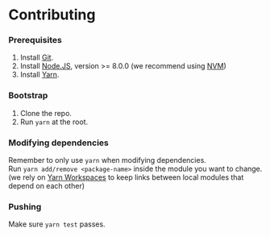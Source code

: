 
# Contributing

### Prerequisites
1. Install [Git](https://git-scm.com/).
1. Install [Node.JS](https://nodejs.org), version >= 8.0.0 (we recommend using [NVM](https://github.com/nvm-sh/nvm))
2. Install [Yarn](https://yarnpkg.com/en/docs/install).

### Bootstrap

1. Clone the repo.
2. Run `yarn` at the root.

### Modifying dependencies
Remember to only use `yarn` when modifying dependencies.\
Run ```yarn add/remove <package-name>``` inside the module you want to change.\
(we rely on [Yarn Workspaces](https://yarnpkg.com/en/docs/workspaces) to keep links between local modules that depend on each other)

### Pushing
Make sure ```yarn test``` passes.